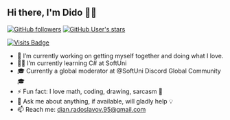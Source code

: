 ## **Hi there, I'm Dido** :technologist:

[![GitHub followers](https://img.shields.io/github/followers/mokgul?style=social)](https://github.com/mokgul/mokgul)
[![GitHub User's stars](https://img.shields.io/github/stars/mokgul?style=social)](https://github.com/mokgul/mokgul/mokgul)

[![Visits Badge](https://badges.pufler.dev/visits/puf17640/git-badges)](https://github.com/mokgul/)

- 🔭 I’m currently working on getting myself together and doing what I love.
- :man_student: I’m currently learning C# at SoftUni 
- :mortar_board: Currently a global moderator at @SoftUni Discord Global Community :mortar_board: 
- ⚡ Fun fact: I love math, coding, drawing, sarcasm :see_no_evil:
- 💬 Ask me about anything, if available, will gladly help :bulb:
- 📫 Reach me: dian.radoslavov.95@gmail.com

<!--
**mokgul/mokgul** is a ✨ _special_ ✨ repository because its `README.md` (this file) appears on your GitHub profile.

Here are some ideas to get you started:




- 😄 Pronouns: ...

-->

